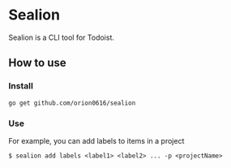 # Sealion
Sealion is a CLI tool for Todoist.
## How to use
### Install
```
go get github.com/orion0616/sealion
```
### Use
For example, you can add labels to items in a project
```
$ sealion add labels <label1> <label2> ... -p <projectName>
```
